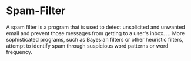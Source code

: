 # Spam-Filter
A spam filter is a program that is used to detect unsolicited and unwanted email and prevent those messages from getting to a user's inbox. ... More sophisticated programs, such as Bayesian filters or other heuristic filters, attempt to identify spam through suspicious word patterns or word frequency.
